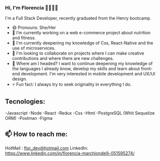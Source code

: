 ### Hi, I'm Florencia 👋👩🏼‍💻
I'm a Full Stack Developer, recently graduated from the Henry bootcamp.
- 😄 Pronouns: She/Her
- 🔭  I’m currently working on a web e-commerce project about nutrition and fitness.
- 🌱  I'm currently deepening my knowledge of Css, React-Native and the use of microservices.
- 👯  I'm looking to collaborate on projects where I can make creative contributions and where there are new challenges.
- 🚀  Where am I headed? I want to continue deepening my knowledge of the languages I already know, develop my skills and learn about front-end development. I'm very interested in mobile development and UX/UI design.
- ⚡ Fun fact:  I always try to seek originality in everything I do.
## Tecnologies: 
-Javascript
-Node
-React
-Redux
-Css
-Html
-PostgreSQL (Whit Sequelize ORM)
-Postman
-Figma

## 📫 How to reach me: 
HotMail : flor_dev@hotmail.com
LinkedIn: https://www.linkedin.com/in/florencia-marchiondelli-051595274/



<!--
**FlorMarchion/FlorMarchion** is a ✨ _special_ ✨ repository because its `README.md` (this file) appears on your GitHub profile.

-->
